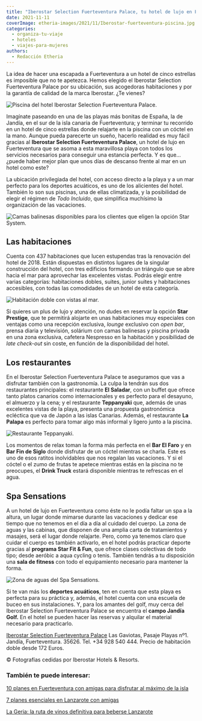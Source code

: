 ```yaml
---
title: "Iberostar Selection Fuerteventura Palace, tu hotel de lujo en Fuerteventura"
date: 2021-11-11
coverImage: etheria-images/2021/11/Iberostar-fuerteventura-piscina.jpg
categories: 
  - organiza-tu-viaje
  - hoteles
  - viajes-para-mujeres
authors: 
  - Redacción Etheria
---
```


La idea de hacer una escapada a Fuerteventura a un hotel de cinco estrellas es imposible que no te apetezca. Hemos elegido el Iberostar Selection Fuerteventura Palace por su ubicación, sus acogedoras habitaciones y por la garantía de calidad de la marca Iberostar. ¿Te vienes?

![Piscina del hotel Iberostar Selection Fuerteventura Palace.](etheria-images/2021/11/Iberostar-fuerteventura-piscina-edited.jpg "Piscina del hotel Iberostar Selection Fuerteventura Palace.")

Imagínate paseando en una de las playas más bonitas de España, la de Jandía, en el sur 
de la isla canaria de Fuerteventura; y terminar tu recorrido en un hotel de cinco 
estrellas donde relajarte en la piscina con un cóctel en la mano. Aunque pueda parecerte 
un sueño, hacerlo realidad es muy fácil gracias al **Iberostar Selection Fuerteventura 
Palace**, un hotel de lujo en Fuerteventura que se asoma a esta maravillosa playa con 
todos los servicios necesarios para conseguir una estancia perfecta. Y es que... ¿puede 
haber mejor plan que unos días de descanso frente al mar en un hotel como este? 

La ubicación privilegiada del hotel, con acceso directo a la playa y a un mar perfecto 
para los deportes acuáticos, es uno de los alicientes del hotel. También lo son sus 
piscinas, una de ellas climatizada, y la posibilidad de elegir el régimen de _Todo 
Incluido_, que simplifica muchísimo la organización de las vacaciones. 

![Camas balinesas disponibles para los clientes que eligen la opción Star System.](etheria-images/2021/11/Iberostar-fuerteventura-cama-balinesa.jpg "Camas balinesas disponibles para los clientes que eligen la opción Star System.")

## Las habitaciones

Cuenta con 437 habitaciones que lucen estupendas tras la renovación del hotel de 2018. 
Están dispuestas en distintos lugares de la singular construcción del hotel, con tres 
edificios formando un triángulo que se abre hacia el mar para aprovechar las excelentes 
vistas. Podrás elegir entre varias categorías: habitaciones dobles, suites, junior 
suites y habitaciones accesibles, con todas las comodidades de un hotel de esta 
categoría. 

![Habitación doble con vistas al mar.](etheria-images/2021/11/Iberostar-fuerteventura-doble-vista-mar.jpg "Habitación doble con vistas al mar.")

Si quieres un plus de lujo y atención, no dudes en reservar la opción **Star Prestige**, 
que te permitirá alojarte en unas habitaciones muy especiales con ventajas como una 
recepción exclusiva, _lounge_ exclusivo con _open bar_, prensa diaria y televisión, 
solárium con camas balinesas y piscina privada en una zona exclusiva, cafetera Nespresso 
en la habitación y posibilidad de _late check-out_ sin coste, en función de la 
disponibilidad del hotel. 

## Los restaurantes

En el Iberostar Selection Fuerteventura Palace te aseguramos que vas a disfrutar también 
con la gastronomía. La culpa la tendrán sus dos restaurantes principales: el restaurante 
**El Saladar**, con un buffet que ofrece tanto platos canarios como internacionales y es 
perfecto para el desayuno, el almuerzo y la cena; y el restaurante **Teppanyaki** que, 
además de unas excelentes vistas de la playa, presenta una propuesta gastronómica 
ecléctica que va de Japón a las islas Canarias. Además, el restaurante **La Palapa** es 
perfecto para tomar algo más informal y ligero junto a la piscina. 

![Restaurante Teppanyaki.](etheria-images/2021/11/Iberostar-fuerteventura-teppanyaki-edited.jpg "Restaurante Teppanyaki.")

Los momentos de relax toman la forma más perfecta en el **Bar El Faro** y en **Bar Fin 
de Siglo** donde disfrutar de un cóctel mientras se charla. Este es uno de esos ratitos 
inolvidables que nos regalan las vacaciones. Y si el cóctel o el zumo de frutas te 
apetece mientras estás en la piscina no te preocupes, el **Drink Truck** estará 
disponible mientras te refrescas en el agua. 

## Spa Sensations

A un hotel de lujo en Fuerteventura como éste no le podía faltar un spa a la altura, un 
lugar donde mimarse durante las vacaciones y dedicar ese tiempo que no tenemos en el día 
a día al cuidado del cuerpo. La zona de aguas y las cabinas, que disponen de una amplia 
carta de tratamientos y masajes, será el lugar donde relajarte. Pero, como ya tenemos 
claro que cuidar el cuerpo es también activarlo, en el hotel podrás practicar deporte 
gracias al **programa Star Fit & Fun**, que ofrece clases colectivas de todo tipo; desde 
aeróbic a aqua cycling o tenis. También tendrás a tu disposición una **sala de fitness** 
con todo el equipamiento necesario para mantener la forma. 

![Zona de aguas del Spa Sensations.](etheria-images/2021/11/Iberostar-fuerteventura-spa.jpg "Zona de aguas del Spa Sensations.")

Si te van más los **deportes acuáticos**, ten en cuenta que esta playa es perfecta para 
su práctica y, además, el hotel cuenta con una escuela de buceo en sus instalaciones. Y, 
para los amantes del golf, muy cerca del Iberostar Selection Fuerteventura Palace se 
encuentra el **campo Jandía Golf.** En el hotel se pueden hacer las reservas y alquilar 
el material necesario para practicarlo. 

[Iberostar Selection Fuerteventura 
Palace](https://www.iberostar.com/hoteles/fuerteventura/iberostar-fuerteventura-palace) 
Las Gaviotas, Pasaje Playas nº1. Jandía, Fuerteventura. 35626. Tel. +34 928 540 444. 
Precio de habitación doble desde 172 Euros. 

© Fotografías cedidas por Iberostar Hotels & Resorts. 

### También te puede interesar:

[10 planes en Fuerteventura con amigas para disfrutar al máximo de la 
isla](https://etheriamagazine.com/2021/03/24/planes-en-fuerteventura-con-amigas/) 

[7 planes esenciales en Lanzarote con 
amigas](https://etheriamagazine.com/2020/06/11/viajar-sola-amigas-imprescindible-lanzarote/) 

[La Geria: la ruta de vinos definitiva para beberse 
Lanzarote](https://etheriamagazine.com/2020/08/04/la-geria-la-ruta-de-vinos-definitiva-para-beberse-lanzarote/)
